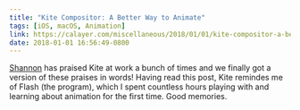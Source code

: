 ```yaml
---
title: "Kite Compositor: A Better Way to Animate"
tags: [iOS, macOS, Animation]
link: https://calayer.com/miscellaneous/2018/01/01/kite-compositor-a-better-way-to-animate.html
date: 2018-01-01 16:56:49-0800
---
```


[Shannon][0] has praised Kite at work a bunch of times and we finally got
a version of these praises in words! Having read this post, Kite remindes me of
Flash (the program), which I spent countless hours playing with and learning
about animation for the first time. Good memories.

[0]: https://twitter.com/LucasTizma
